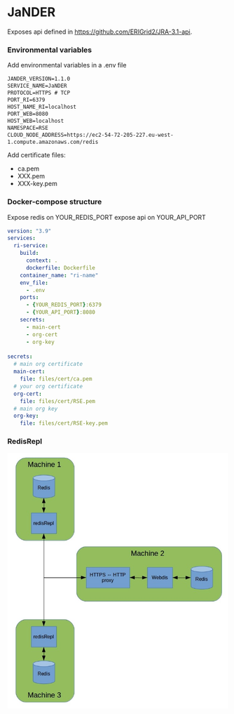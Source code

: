 # JaNDER

Exposes api defined in https://github.com/ERIGrid2/JRA-3.1-api.

### Environmental variables

Add environmental variables in a .env file

````
JANDER_VERSION=1.1.0
SERVICE_NAME=JaNDER
PROTOCOL=HTTPS # TCP
PORT_RI=6379
HOST_NAME_RI=localhost
PORT_WEB=8080
HOST_WEB=localhost
NAMESPACE=RSE
CLOUD_NODE_ADDRESS=https://ec2-54-72-205-227.eu-west-1.compute.amazonaws.com/redis
````

Add certificate files:
- ca.pem
- XXX.pem
- XXX-key.pem

### Docker-compose structure

Expose redis on YOUR_REDIS_PORT
expose api on YOUR_API_PORT
````yaml
version: "3.9"
services:
  ri-service:
    build:
      context: .
      dockerfile: Dockerfile
    container_name: "ri-name"
    env_file:
      - .env
    ports:
      - {YOUR_REDIS_PORT}:6379
      - {YOUR_API_PORT}:8080
    secrets:
      - main-cert
      - org-cert
      - org-key

secrets:
  # main org certificate
  main-cert:
    file: files/cert/ca.pem
  # your org certificate
  org-cert:
    file: files/cert/RSE.pem
  # main org key
  org-key:
    file: files/cert/RSE-key.pem


````

### RedisRepl
![redisRepl overall architecture](doc/architecture.jpeg)
